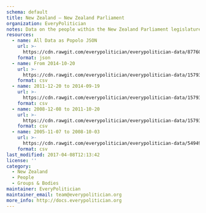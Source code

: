 ```yaml
---
schema: default
title: New Zealand — New Zealand Parliament
organization: EveryPolitician
notes: Data on the people within the New Zealand Parliament legislature of New Zealand.
resources:
  - name: All Data as Popolo JSON
    url: >-
      https://cdn.rawgit.com/everypolitician/everypolitician-data/8776049160b09ae1c5738e63d631621a82557540/data/New_Zealand/House/ep-popolo-v1.0.json
    format: json
  - name: From 2014-10-20
    url: >-
      https://cdn.rawgit.com/everypolitician/everypolitician-data/15793915456b59fcd49863b015f97aa417b6c685/data/New_Zealand/House/term-51.csv
    format: csv
  - name: 2011-12-20 to 2014-09-19
    url: >-
      https://cdn.rawgit.com/everypolitician/everypolitician-data/15793915456b59fcd49863b015f97aa417b6c685/data/New_Zealand/House/term-50.csv
    format: csv
  - name: 2008-12-08 to 2011-10-20
    url: >-
      https://cdn.rawgit.com/everypolitician/everypolitician-data/15793915456b59fcd49863b015f97aa417b6c685/data/New_Zealand/House/term-49.csv
    format: csv
  - name: 2005-11-07 to 2008-10-03
    url: >-
      https://cdn.rawgit.com/everypolitician/everypolitician-data/549490eb5e978f7924a10ec11802d550bf89057c/data/New_Zealand/House/term-48.csv
    format: csv
last_modified: 2017-04-08T12:13:42
license: ''
category:
  - New Zealand
  - People
  - Groups & Bodies
maintainer: EveryPolitician
maintainer_email: team@everypolitician.org
more_info: http://docs.everypolitician.org
---
```

